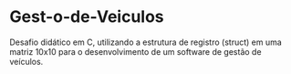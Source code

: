 # Gest-o-de-Veiculos
Desafio didático em C, utilizando a estrutura de registro (struct) em uma matriz 10x10 para o desenvolvimento de um software de gestão de veículos.
